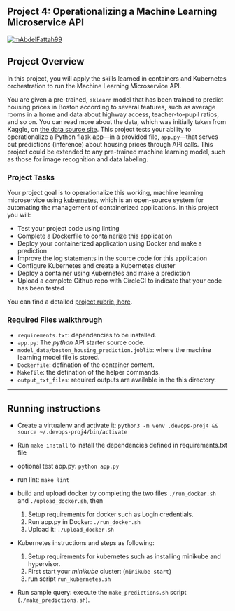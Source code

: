 
## Project 4: Operationalizing a Machine Learning Microservice API

[![mAbdelFattah99](https://circleci.com/gh/mAbdelFattah99/proj4-ml-microservice.svg?style=svg)](https://app.circleci.com/pipelines/github/mAbdelFattah99/proj4-ml-microservice)


## Project Overview

In this project, you will apply the skills learned in containers and Kubernetes orchestration to run the Machine Learning Microservice API.

You are given a pre-trained, `sklearn` model that has been trained to predict housing prices in Boston according to several features, such as average rooms in a home and data about highway access, teacher-to-pupil ratios, and so on. You can read more about the data, which was initially taken from Kaggle, on [the data source site](https://www.kaggle.com/c/boston-housing). This project tests your ability to operationalize a Python flask app—in a provided file, `app.py`—that serves out predictions (inference) about housing prices through API calls. This project could be extended to any pre-trained machine learning model, such as those for image recognition and data labeling.

### Project Tasks

Your project goal is to operationalize this working, machine learning microservice using [kubernetes](https://kubernetes.io/), which is an open-source system for automating the management of containerized applications. In this project you will:

-   Test your project code using linting
-   Complete a Dockerfile to containerize this application
-   Deploy your containerized application using Docker and make a prediction
-   Improve the log statements in the source code for this application
-   Configure Kubernetes and create a Kubernetes cluster
-   Deploy a container using Kubernetes and make a prediction
-   Upload a complete Github repo with CircleCI to indicate that your code has been tested

You can find a detailed [project rubric, here](https://review.udacity.com/#!/rubrics/2576/view).



### Required Files walkthrough

+ `requirements.txt`: dependencies to be installed.
+ `app.py`: The *python* API starter source code.
+ `model_data/boston_housing_prediction.joblib`: where the machine learning model file is stored.
+ `Dockerfile`: defination of the container content.
+ `Makefile`: the defination of the helper commands.
+ `output_txt_files`: required outputs are available in the this directory.

---

## Running instructions

* Create a virtualenv and activate it: `python3 -m venv .devops-proj4 && source ~/.devops-proj4/bin/activate`
* Run `make install` to install the dependencies defined in requirements.txt file
* optional test app.py: `python app.py`
* run lint: `make lint`

* build and upload docker by completing the two files `./run_docker.sh` and `./upload_docker.sh`, then

    1. Setup requirements for docker such as Login credentials.
    2. Run app.py in Docker:  `./run_docker.sh`
    3. Upload it: `./upload_docker.sh` 

* Kubernetes instructions and steps as following:

    1. Setup requirements for kubernetes such as installing minikube and hypervisor.
    2. First start your *minikube* cluster: (`minikube start`) 
    3. run script `run_kubernetes.sh` 

* Run sample query: execute the `make_predictions.sh` script (`./make_predictions.sh`).

